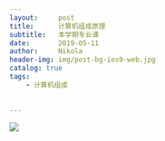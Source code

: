 ```yaml
---
layout:     post
title:      计算机组成原理
subtitle:   本学期专业课
date:       2019-05-11
author:     Nikola
header-img: img/post-bg-ios9-web.jpg
catalog: true
tags:
    - 计算机组成
    
    
---
```


![](https://nikolablog-1258612035.cos.ap-shanghai.myqcloud.com/20190511165415.png)

